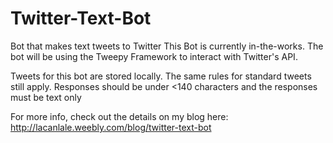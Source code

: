 # Twitter-Text-Bot
Bot that makes text tweets to Twitter
This Bot is currently in-the-works. 
The bot will be using the Tweepy Framework to interact with Twitter's API.

Tweets for this bot are stored locally. The same rules for standard tweets still apply.
Responses should be under <140 characters and the responses must be text only

For more info, check out the details on my blog here: http://lacanlale.weebly.com/blog/twitter-text-bot
